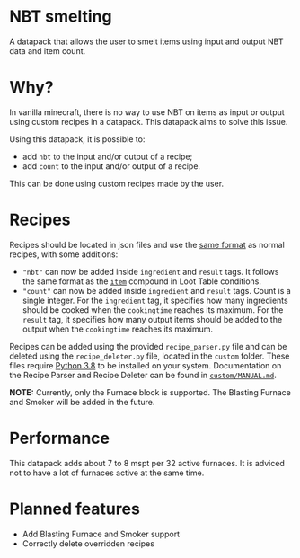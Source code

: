 # NBT smelting
A datapack that allows the user to smelt items using input and output NBT data and item count.

# Why?
In vanilla minecraft, there is no way to use NBT on items as input or output using custom recipes in a datapack. This datapack aims to solve this issue.

Using this datapack, it is possible to:
- add `nbt` to the input and/or output of a recipe;
- add `count` to the input and/or output of a recipe.

This can be done using custom recipes made by the user.

# Recipes
Recipes should be located in json files and use the [same format](https://minecraft.gamepedia.com/Recipe#JSON_format) as normal recipes, with some additions:
- `"nbt"` can now be added inside `ingredient` and `result` tags. It follows the same format as the [`item`](https://minecraft.gamepedia.com/Template:Nbt_inherit/conditions/item/template) compound in Loot Table conditions.
- `"count"` can now be added inside `ingredient` and `result` tags. Count is a single integer. For the `ingredient` tag, it specifies how many ingredients should be cooked when the `cookingtime` reaches its maximum. For the `result` tag, it specifies how many output items should be added to the output when the `cookingtime` reaches its maximum.

Recipes can be added using the provided `recipe_parser.py` file and can be deleted using the `recipe_deleter.py` file, located in the `custom` folder. These files require [Python 3.8](https://www.python.org/downloads/release/python-381/) to be installed on your system. Documentation on the Recipe Parser and Recipe Deleter can be found in [`custom/MANUAL.md`](https://github.com/PeerHeer/nbt-smelting/blob/master/custom/MANUAL.md).

**NOTE:** Currently, only the Furnace block is supported. The Blasting Furnace and Smoker will be added in the future.

# Performance
This datapack adds about 7 to 8 mspt per 32 active furnaces. It is adviced not to have a lot of furnaces active at the same time.

# Planned features
- Add Blasting Furnace and Smoker support
- Correctly delete overridden recipes
